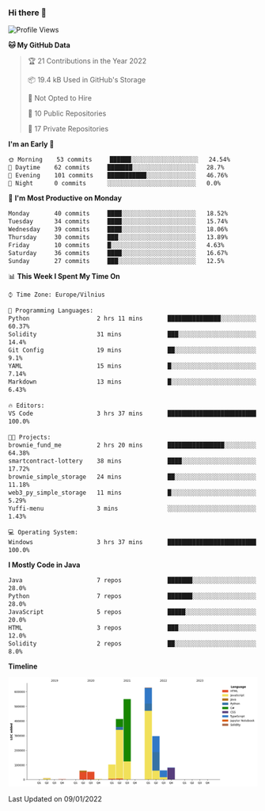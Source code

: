 ### Hi there 👋

<!--START_SECTION:waka-->
![Profile Views](http://img.shields.io/badge/Profile%20Views-0-blue)

**🐱 My GitHub Data** 

> 🏆 21 Contributions in the Year 2022
 > 
> 📦 19.4 kB Used in GitHub's Storage 
 > 
> 🚫 Not Opted to Hire
 > 
> 📜 10 Public Repositories 
 > 
> 🔑 17 Private Repositories  
 > 
**I'm an Early 🐤** 

```text
🌞 Morning    53 commits     ██████░░░░░░░░░░░░░░░░░░░   24.54% 
🌆 Daytime    62 commits     ███████░░░░░░░░░░░░░░░░░░   28.7% 
🌃 Evening    101 commits    ███████████░░░░░░░░░░░░░░   46.76% 
🌙 Night      0 commits      ░░░░░░░░░░░░░░░░░░░░░░░░░   0.0%

```
📅 **I'm Most Productive on Monday** 

```text
Monday       40 commits     ████░░░░░░░░░░░░░░░░░░░░░   18.52% 
Tuesday      34 commits     ████░░░░░░░░░░░░░░░░░░░░░   15.74% 
Wednesday    39 commits     ████░░░░░░░░░░░░░░░░░░░░░   18.06% 
Thursday     30 commits     ███░░░░░░░░░░░░░░░░░░░░░░   13.89% 
Friday       10 commits     █░░░░░░░░░░░░░░░░░░░░░░░░   4.63% 
Saturday     36 commits     ████░░░░░░░░░░░░░░░░░░░░░   16.67% 
Sunday       27 commits     ███░░░░░░░░░░░░░░░░░░░░░░   12.5%

```


📊 **This Week I Spent My Time On** 

```text
⌚︎ Time Zone: Europe/Vilnius

💬 Programming Languages: 
Python                   2 hrs 11 mins       ███████████████░░░░░░░░░░   60.37% 
Solidity                 31 mins             ███░░░░░░░░░░░░░░░░░░░░░░   14.4% 
Git Config               19 mins             ██░░░░░░░░░░░░░░░░░░░░░░░   9.1% 
YAML                     15 mins             █░░░░░░░░░░░░░░░░░░░░░░░░   7.14% 
Markdown                 13 mins             █░░░░░░░░░░░░░░░░░░░░░░░░   6.43%

🔥 Editors: 
VS Code                  3 hrs 37 mins       █████████████████████████   100.0%

🐱‍💻 Projects: 
brownie_fund_me          2 hrs 20 mins       ████████████████░░░░░░░░░   64.38% 
smartcontract-lottery    38 mins             ████░░░░░░░░░░░░░░░░░░░░░   17.72% 
brownie_simple_storage   24 mins             ██░░░░░░░░░░░░░░░░░░░░░░░   11.18% 
web3_py_simple_storage   11 mins             █░░░░░░░░░░░░░░░░░░░░░░░░   5.29% 
Yuffi-menu               3 mins              ░░░░░░░░░░░░░░░░░░░░░░░░░   1.43%

💻 Operating System: 
Windows                  3 hrs 37 mins       █████████████████████████   100.0%

```

**I Mostly Code in Java** 

```text
Java                     7 repos             ███████░░░░░░░░░░░░░░░░░░   28.0% 
Python                   7 repos             ███████░░░░░░░░░░░░░░░░░░   28.0% 
JavaScript               5 repos             █████░░░░░░░░░░░░░░░░░░░░   20.0% 
HTML                     3 repos             ███░░░░░░░░░░░░░░░░░░░░░░   12.0% 
Solidity                 2 repos             ██░░░░░░░░░░░░░░░░░░░░░░░   8.0%

```


**Timeline**

![Chart not found](https://raw.githubusercontent.com/BenasVolkovas/BenasVolkovas/main/charts/bar_graph.png) 


 Last Updated on 09/01/2022
<!--END_SECTION:waka-->
